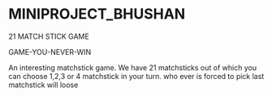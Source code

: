 # MINIPROJECT_BHUSHAN
21 MATCH STICK GAME

GAME-YOU-NEVER-WIN


An interesting matchstick game. We have 21 matchsticks out of which you can choose 1,2,3 or 4 matchstick in your turn. who ever is forced to pick last matchstick will loose
